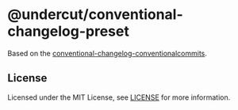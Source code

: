 # @undercut/conventional-changelog-preset

Based on the [conventional-changelog-conventionalcommits](https://github.com/conventional-changelog/conventional-changelog/tree/master/packages/conventional-changelog-conventionalcommits).

## License

Licensed under the MIT License, see [LICENSE](LICENSE) for more information.
